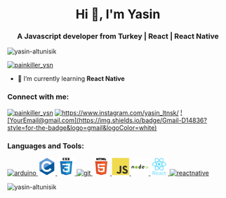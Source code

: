 <h1 align="center">Hi 👋, I'm Yasin</h1>
<h3 align="center">A Javascript developer from Turkey | React | React Native</h3>

<p align="left"> <img src="https://komarev.com/ghpvc/?username=yasin-altunisik&label=Profile%20views&color=0e75b6&style=flat" alt="yasin-altunisik" /> </p>

<p align="left"> <a href="https://twitter.com/painkiller_ysn" target="blank"><img src="https://img.shields.io/twitter/follow/painkiller_ysn?logo=twitter&style=for-the-badge" alt="painkiller_ysn" /></a> </p>

- 🌱 I’m currently learning **React Native**

<h3 align="left">Connect with me:</h3>
<p align="left">
<a href="https://twitter.com/painkiller_ysn" target="blank"><img align="center" src="https://raw.githubusercontent.com/rahuldkjain/github-profile-readme-generator/master/src/images/icons/Social/twitter.svg" alt="painkiller_ysn" height="30" width="40" /></a>
<a href="https://instagram.com/https://www.instagram.com/yasin_ltnsk/" target="blank"><img align="center" src="https://raw.githubusercontent.com/rahuldkjain/github-profile-readme-generator/master/src/images/icons/Social/instagram.svg" alt="https://www.instagram.com/yasin_ltnsk/" height="30" width="40" /></a>
<a href="mailto:YourEmail@gmail.com">![YourEmail@gmail.com](https://img.shields.io/badge/Gmail-D14836?style=for-the-badge&logo=gmail&logoColor=white)</a>
</p>

<h3 align="left">Languages and Tools:</h3>
<p align="left"> <a href="https://www.arduino.cc/" target="_blank"> <img src="https://cdn.worldvectorlogo.com/logos/arduino-1.svg" alt="arduino" width="40" height="40"/> </a> <a href="https://www.cprogramming.com/" target="_blank"> <img src="https://raw.githubusercontent.com/devicons/devicon/master/icons/c/c-original.svg" alt="c" width="40" height="40"/> </a> <a href="https://www.w3schools.com/css/" target="_blank"> <img src="https://raw.githubusercontent.com/devicons/devicon/master/icons/css3/css3-original-wordmark.svg" alt="css3" width="40" height="40"/> </a> <a href="https://git-scm.com/" target="_blank"> <img src="https://www.vectorlogo.zone/logos/git-scm/git-scm-icon.svg" alt="git" width="40" height="40"/> </a> <a href="https://www.w3.org/html/" target="_blank"> <img src="https://raw.githubusercontent.com/devicons/devicon/master/icons/html5/html5-original-wordmark.svg" alt="html5" width="40" height="40"/> </a> <a href="https://developer.mozilla.org/en-US/docs/Web/JavaScript" target="_blank"> <img src="https://raw.githubusercontent.com/devicons/devicon/master/icons/javascript/javascript-original.svg" alt="javascript" width="40" height="40"/> </a> <a href="https://nodejs.org" target="_blank"> <img src="https://raw.githubusercontent.com/devicons/devicon/master/icons/nodejs/nodejs-original-wordmark.svg" alt="nodejs" width="40" height="40"/> </a> <a href="https://reactjs.org/" target="_blank"> <img src="https://raw.githubusercontent.com/devicons/devicon/master/icons/react/react-original-wordmark.svg" alt="react" width="40" height="40"/> </a> <a href="https://reactnative.dev/" target="_blank"> <img src="https://reactnative.dev/img/header_logo.svg" alt="reactnative" width="40" height="40"/> </a> </p>

<p><img align="center" src="https://github-readme-stats.vercel.app/api/top-langs?username=yasin-altunisik&show_icons=true&locale=en&layout=compact" alt="yasin-altunisik" /></p>
